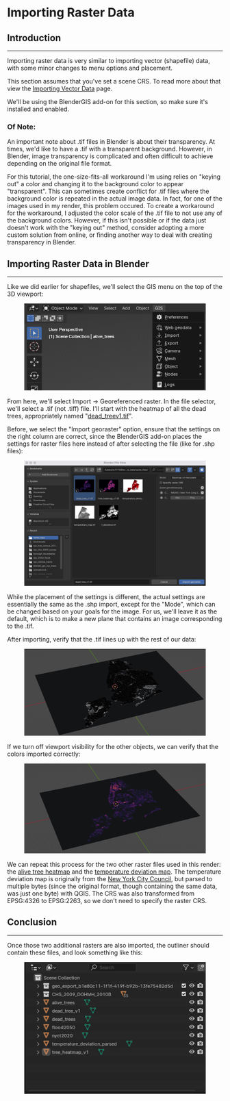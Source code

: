 # Importing Raster Data

## Introduction

***

Importing raster data is very similar to importing vector (shapefile) data, with some minor changes to menu options and placement.

This section assumes that you've set a scene CRS. To read more about that view the [Importing Vector Data](importing-vector-data.md) page.

We'll be using the BlenderGIS add-on for this section, so make sure it's installed and enabled.

### Of Note:

An important note about .tif files in Blender is about their transparency. At times, we'd like to have a .tif with a transparent background. However, in Blender, image transparency is complicated and often difficult to achieve depending on the original file format.&#x20;

For this tutorial, the one-size-fits-all workaround I'm using relies on "keying out" a color and changing it to the background color to appear "transparent". This can sometimes create conflict for .tif files where the background color is repeated in the actual image data. In fact, for one of the images used in my render, this problem occured. To create a workaround for the workaround, I adjusted the color scale of the .tif file to not use any of the background colors. However, if this isn't possible or if the data just doesn't work with the "keying out" method, consider adopting a more custom solution from online, or finding another way to deal with creating transparency in Blender.

## Importing Raster Data in Blender

***

Like we did earlier for shapefiles, we'll select the GIS menu on the top of the 3D viewport:

<figure><img src=".gitbook/assets/image (22) (1).png" alt=""><figcaption></figcaption></figure>

From here, we'll select Import -> Georeferenced raster. In the file selector, we'll select a .tif (not .tiff) file. I'll start with the heatmap of all the dead trees, appropriately named "[dead\_treev1.tif](https://github.com/nikhilc52/blender\_gis\_nyc\_trees/blob/b8e2d3d38b7b5c7a72589d1dc124ea76433ad9f1/gis\_data/raster\_files/dead\_tree\_v1.tif)".

Before, we select the "Import georaster" option, ensure that the settings on the right column are correct, since the BlenderGIS add-on places the settings for raster files here instead of after selecting the file (like for .shp files):

<figure><img src=".gitbook/assets/image (23) (1).png" alt="" width="563"><figcaption></figcaption></figure>

While the placement of the settings is different, the actual settings are essentially the same as the .shp import, except for the "Mode", which can be changed based on your goals for the image. For us, we'll leave it as the default, which is to make a new plane that contains an image corresponding to the .tif.

After importing, verify that the .tif lines up with the rest of our data:

<figure><img src=".gitbook/assets/image (24) (1).png" alt="" width="563"><figcaption></figcaption></figure>

If we turn off viewport visibility for the other objects, we can verify that the colors imported correctly:

<figure><img src=".gitbook/assets/image (26) (1).png" alt="" width="563"><figcaption></figcaption></figure>

We can repeat this process for the two other raster files used in this render: the [alive tree heatmap](https://github.com/nikhilc52/blender\_gis\_nyc\_trees/blob/b8e2d3d38b7b5c7a72589d1dc124ea76433ad9f1/gis\_data/raster\_files/tree\_heatmap\_v1.tif) and the [temperature deviation map](https://github.com/nikhilc52/blender\_gis\_nyc\_trees/blob/b8e2d3d38b7b5c7a72589d1dc124ea76433ad9f1/gis\_data/raster\_files/temperature\_deviation\_parsed.tif). The temperature deviation map is originally from the [New York City Council](https://github.com/NewYorkCityCouncil/heat\_map/blob/main/data/output/f\_deviation.tif), but parsed to multiple bytes (since the original format, though containing the same data, was just one byte) with QGIS. The CRS was also transformed from EPSG:4326 to EPSG:2263, so we don't need to specify the raster CRS.

## Conclusion

***

Once those two additional rasters are also imported, the outliner should contain these files, and look something like this:

<figure><img src=".gitbook/assets/image (27) (1).png" alt=""><figcaption></figcaption></figure>
